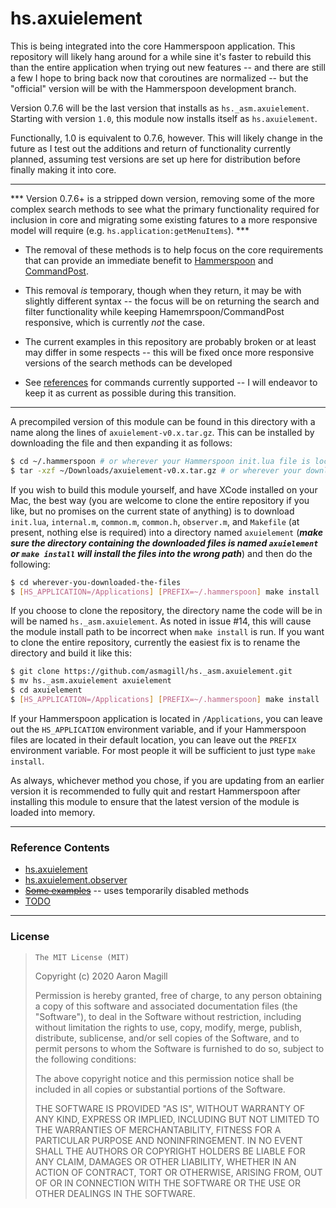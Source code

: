 hs.axuielement
===================

This is being integrated into the core Hammerspoon application. This repository will likely hang around for a while sine it's faster to rebuild this than the entire application when trying out new features -- and there are still a few I hope to bring back now that coroutines are normalized -- but the "official" version will be with the Hammerspoon development branch.

Version 0.7.6 will be the last version that installs as `hs._asm.axuielement`. Starting with version `1.0`, this module now installs itself as `hs.axuielement`.

Functionally, 1.0 is equivalent to 0.7.6, however. This will likely change in the future as I test out the additions and return of functionality currently planned, assuming test versions are set up here for distribution before finally making it into core.

- - -

*** Version 0.7.6+ is a stripped down version, removing some of the more complex search methods to see what the primary functionality required for inclusion in core and migrating some existing fatures to a more responsive model will require (e.g. `hs.application:getMenuItems`). ***

* The removal of these methods is to help focus on the core requirements that can provide an immediate benefit to [Hammerspoon](https://github.com/Hammerspoon/hammerspoon) and [CommandPost](https://github.com/CommandPost/CommandPost).

* This removal *is* temporary, though when they return, it may be with slightly different syntax -- the focus will be on returning the search and filter functionality while keeping Hamemrspoon/CommandPost responsive, which is currently *not* the case.

* The current examples in this repository are probably broken or at least may differ in some respects -- this will be fixed once more responsive versions of the search methods can be developed

* See [references](#reference-contents) for commands currently supported -- I will endeavor to keep it as current as possible during this transition.

- - -

A precompiled version of this module can be found in this directory with a name along the lines of `axuielement-v0.x.tar.gz`. This can be installed by downloading the file and then expanding it as follows:

~~~sh
$ cd ~/.hammerspoon # or wherever your Hammerspoon init.lua file is located
$ tar -xzf ~/Downloads/axuielement-v0.x.tar.gz # or wherever your downloads are located
~~~

If you wish to build this module yourself, and have XCode installed on your Mac, the best way (you are welcome to clone the entire repository if you like, but no promises on the current state of anything) is to download `init.lua`, `internal.m`, `common.m`, `common.h`, `observer.m`, and `Makefile` (at present, nothing else is required) into a directory named `axuielement` (***make sure the directory containing the downloaded files is named `axuielement` or `make install` will install the files into the wrong path***) and then do the following:

~~~sh
$ cd wherever-you-downloaded-the-files
$ [HS_APPLICATION=/Applications] [PREFIX=~/.hammerspoon] make install
~~~

If you choose to clone the repository, the directory name the code will be in will be named `hs._asm.axuielement`. As noted in issue #14, this will cause the module install path to be incorrect when `make install` is run. If you want to clone the entire repository, currently the easiest fix is to rename the directory and build it like this:

~~~sh
$ git clone https://github.com/asmagill/hs._asm.axuielement.git
$ mv hs._asm.axuielement axuielement
$ cd axuielement
$ [HS_APPLICATION=/Applications] [PREFIX=~/.hammerspoon] make install
~~~

If your Hammerspoon application is located in `/Applications`, you can leave out the `HS_APPLICATION` environment variable, and if your Hammerspoon files are located in their default location, you can leave out the `PREFIX` environment variable.  For most people it will be sufficient to just type `make install`.

As always, whichever method you chose, if you are updating from an earlier version it is recommended to fully quit and restart Hammerspoon after installing this module to ensure that the latest version of the module is loaded into memory.

- - -

### Reference Contents

* [hs.axuielement](Reference_Core.md)
* [hs.axuielement.observer](Reference_Observers.md)
* ~~[Some examples](Queries.md)~~ -- uses temporarily disabled methods
* [TODO](TODO.txt)

- - -

### License

>     The MIT License (MIT)
>
> Copyright (c) 2020 Aaron Magill
>
> Permission is hereby granted, free of charge, to any person obtaining a copy of this software and associated documentation files (the "Software"), to deal in the Software without restriction, including without limitation the rights to use, copy, modify, merge, publish, distribute, sublicense, and/or sell copies of the Software, and to permit persons to whom the Software is furnished to do so, subject to the following conditions:
>
> The above copyright notice and this permission notice shall be included in all copies or substantial portions of the Software.
>
> THE SOFTWARE IS PROVIDED "AS IS", WITHOUT WARRANTY OF ANY KIND, EXPRESS OR IMPLIED, INCLUDING BUT NOT LIMITED TO THE WARRANTIES OF MERCHANTABILITY, FITNESS FOR A PARTICULAR PURPOSE AND NONINFRINGEMENT. IN NO EVENT SHALL THE AUTHORS OR COPYRIGHT HOLDERS BE LIABLE FOR ANY CLAIM, DAMAGES OR OTHER LIABILITY, WHETHER IN AN ACTION OF CONTRACT, TORT OR OTHERWISE, ARISING FROM, OUT OF OR IN CONNECTION WITH THE SOFTWARE OR THE USE OR OTHER DEALINGS IN THE SOFTWARE.
>

